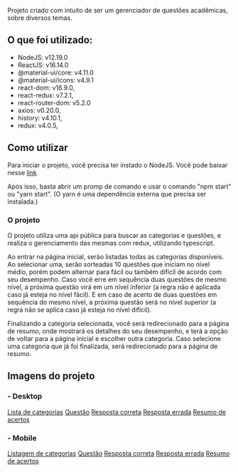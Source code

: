 Projeto criado com intuito de ser um gerenciador de questões acadêmicas, sobre diversos temas.
## O que foi utilizado:

- NodeJS: v12.19.0
- ReactJS: v16.14.0
- @material-ui/core: v4.11.0
- @material-ui/icons: v4.9.1
- react-dom: v16.9.0,
- react-redux: v7.2.1,
- react-router-dom: v5.2.0
- axios: v0.20.0,
- history: v4.10.1,
- redux: v4.0.5,

## Como utilizar

Para iniciar o projeto, você precisa ter instado o NodeJS. Você pode baixar nesse [link](https://nodejs.org/en/download/)<br />

Após isso, basta abrir um promp de comando e usar o comando "npm start" ou "yarn start". (O yarn é uma dependência externa que precisa ser instalada.)

### O projeto

O projeto utiliza uma api pública para buscar as categorias e questões, e realiza o gerenciamento das mesmas com redux, utilizando typescript.

Ao entrar na página inicial, serão listadas todas as categorias disponíveis. Ao selecionar uma, serão sorteadas 10 questões que iniciam no nível médio, porém podem alternar para fácil ou também difícil de acordo com seu desempenho. Caso você erre em sequência duas questões de mesmo nível, a próxima questão virá em um nível inferior (a regra não é aplicada caso já esteja no nível fácil). E em caso de acerto de duas questões em sequência do mesmo nível, a próxima questão será no nível superior (a regra não se aplica caso já esteja no nível difícil).

Finalizando a categoria selecionada, você será redirecionado para a página de resumo, onde mostrará os detalhes do seu desempenho, e terá a opção de voltar para a página inicial e escolher outra categoria. Caso selecione uma categoria que já foi finalizada, será redirecionado para a página de resumo.

## Imagens do projeto

### - Desktop
[Lista de categorias](evertonpsilva.github.com/challenge/public/categories_desktop.PNG)
[Questão](evertonpsilva.github.com/challenge/public/question_desktop.PNG)
[Resposta correta](evertonpsilva.github.com/challenge/public/correct_answer_desktop.PNG)
[Resposta errada](evertonpsilva.github.com/challenge/public/wrong_answer_desktop.PNG)
[Resumo de acertos](evertonpsilva.github.com/challenge/public/category_results_desktop.PNG)

### - Mobile
[Listagem de categorias](evertonpsilva.github.com/challenge/public/categories_mobile.PNG)
[Questão](evertonpsilva.github.com/challenge/public/question_mobile.PNG)
[Resposta correta](evertonpsilva.github.com/challenge/public/correct_answer_mobile.PNG)
[Resposta errada](evertonpsilva.github.com/challenge/public/wrong_answer_mobile.PNG)
[Resumo de acertos](evertonpsilva.github.com/challenge/public/category_results_mobile.PNG)
